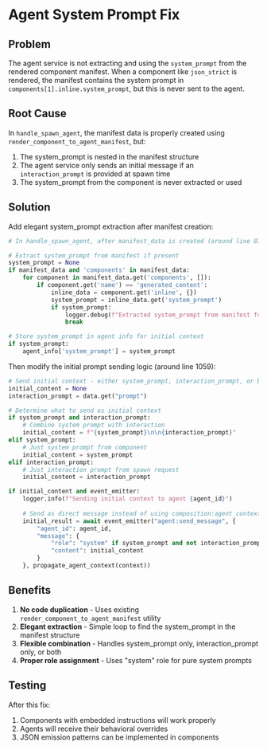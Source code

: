 # Agent System Prompt Fix

## Problem
The agent service is not extracting and using the `system_prompt` from the rendered component manifest. When a component like `json_strict` is rendered, the manifest contains the system prompt in `components[1].inline.system_prompt`, but this is never sent to the agent.

## Root Cause
In `handle_spawn_agent`, the manifest data is properly created using `render_component_to_agent_manifest`, but:
1. The system_prompt is nested in the manifest structure
2. The agent service only sends an initial message if an `interaction_prompt` is provided at spawn time
3. The system_prompt from the component is never extracted or used

## Solution
Add elegant system_prompt extraction after manifest creation:

```python
# In handle_spawn_agent, after manifest_data is created (around line 830)

# Extract system_prompt from manifest if present
system_prompt = None
if manifest_data and 'components' in manifest_data:
    for component in manifest_data.get('components', []):
        if component.get('name') == 'generated_content':
            inline_data = component.get('inline', {})
            system_prompt = inline_data.get('system_prompt')
            if system_prompt:
                logger.debug(f"Extracted system_prompt from manifest for agent {agent_id}")
                break

# Store system_prompt in agent info for initial context
if system_prompt:
    agent_info['system_prompt'] = system_prompt
```

Then modify the initial prompt sending logic (around line 1059):

```python
# Send initial context - either system_prompt, interaction_prompt, or both
initial_content = None
interaction_prompt = data.get("prompt")

# Determine what to send as initial context
if system_prompt and interaction_prompt:
    # Combine system prompt with interaction
    initial_content = f"{system_prompt}\n\n{interaction_prompt}"
elif system_prompt:
    # Just system prompt from component
    initial_content = system_prompt
elif interaction_prompt:
    # Just interaction prompt from spawn request
    initial_content = interaction_prompt

if initial_content and event_emitter:
    logger.info(f"Sending initial context to agent {agent_id}")
    
    # Send as direct message instead of using composition:agent_context
    initial_result = await event_emitter("agent:send_message", {
        "agent_id": agent_id,
        "message": {
            "role": "system" if system_prompt and not interaction_prompt else "user",
            "content": initial_content
        }
    }, propagate_agent_context(context))
```

## Benefits
1. **No code duplication** - Uses existing `render_component_to_agent_manifest` utility
2. **Elegant extraction** - Simple loop to find the system_prompt in the manifest structure
3. **Flexible combination** - Handles system_prompt only, interaction_prompt only, or both
4. **Proper role assignment** - Uses "system" role for pure system prompts

## Testing
After this fix:
1. Components with embedded instructions will work properly
2. Agents will receive their behavioral overrides
3. JSON emission patterns can be implemented in components